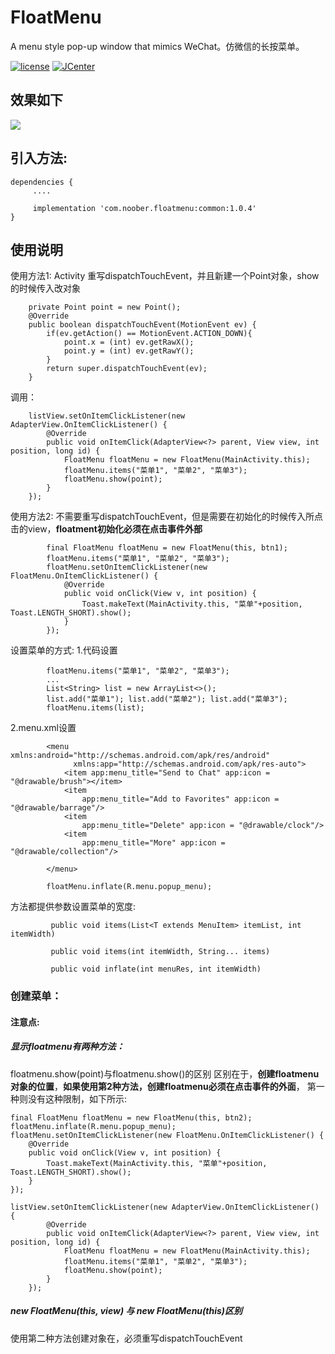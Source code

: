 # FloatMenu
A menu style pop-up window that mimics WeChat。仿微信的长按菜单。

[![license](https://img.shields.io/badge/license-Apache2.0-brightgreen.svg?style=flat)](https://github.com/JavaNoober/FloatMenu) [![JCenter](https://img.shields.io/badge/JCenter-FloatMenu-green.svg?style=flat)](https://bintray.com/noober/maven/FloatMenu)

## 效果如下

![](https://raw.githubusercontent.com/JavaNoober/FloatMenu/master/floatmenu.gif)

## 引入方法:

    dependencies {
         ....
    
         implementation 'com.noober.floatmenu:common:1.0.4'
    }
    
## 使用说明
使用方法1:
    Activity 重写dispatchTouchEvent，并且新建一个Point对象，show的时候传入改对象
    
    	private Point point = new Point();
    	@Override
    	public boolean dispatchTouchEvent(MotionEvent ev) {
    		if(ev.getAction() == MotionEvent.ACTION_DOWN){
    			point.x = (int) ev.getRawX();
    			point.y = (int) ev.getRawY();
    		}
    		return super.dispatchTouchEvent(ev);
    	}
    
   调用：
   
        listView.setOnItemClickListener(new AdapterView.OnItemClickListener() {
            @Override
            public void onItemClick(AdapterView<?> parent, View view, int position, long id) {
                FloatMenu floatMenu = new FloatMenu(MainActivity.this);
                floatMenu.items("菜单1", "菜单2", "菜单3");
                floatMenu.show(point);
            }
        });

使用方法2:
    不需要重写dispatchTouchEvent，但是需要在初始化的时候传入所点击的view，**floatment初始化必须在点击事件外部**
    
    		final FloatMenu floatMenu = new FloatMenu(this, btn1);
    		floatMenu.items("菜单1", "菜单2", "菜单3");
    		floatMenu.setOnItemClickListener(new FloatMenu.OnItemClickListener() {
    			@Override
    			public void onClick(View v, int position) {
    				Toast.makeText(MainActivity.this, "菜单"+position, Toast.LENGTH_SHORT).show();
    			}
    		});
    		
设置菜单的方式:
    1.代码设置
    
            floatMenu.items("菜单1", "菜单2", "菜单3");
            ...
            List<String> list = new ArrayList<>();
            list.add("菜单1"); list.add("菜单2"); list.add("菜单3");
            floatMenu.items(list);
            
   2.menu.xml设置
            
            <menu xmlns:android="http://schemas.android.com/apk/res/android"
                  xmlns:app="http://schemas.android.com/apk/res-auto">
                <item app:menu_title="Send to Chat" app:icon = "@drawable/brush"></item>
                <item
                    app:menu_title="Add to Favorites" app:icon = "@drawable/barrage"/>
                <item
                    app:menu_title="Delete" app:icon = "@drawable/clock"/>
                <item
                    app:menu_title="More" app:icon = "@drawable/collection"/>
            
            </menu>
            
            floatMenu.inflate(R.menu.popup_menu);
            
   方法都提供参数设置菜单的宽度:
   
             public void items(List<T extends MenuItem> itemList, int itemWidth)
             
             public void items(int itemWidth, String... items) 
             
             public void inflate(int menuRes, int itemWidth)
### 创建菜单：
	
#### 注意点:
##### 显示floatmenu有两种方法：
floatmenu.show(point)与floatmenu.show()的区别
区别在于，**创建floatmenu对象的位置**，**如果使用第2种方法，创建floatmenu必须在点击事件的外面**，
第一种则没有这种限制，如下所示:
    
    final FloatMenu floatMenu = new FloatMenu(this, btn2);
    floatMenu.inflate(R.menu.popup_menu);
    floatMenu.setOnItemClickListener(new FloatMenu.OnItemClickListener() {
        @Override
        public void onClick(View v, int position) {
            Toast.makeText(MainActivity.this, "菜单"+position, Toast.LENGTH_SHORT).show();
        }
    });
    
	listView.setOnItemClickListener(new AdapterView.OnItemClickListener() {
			@Override
			public void onItemClick(AdapterView<?> parent, View view, int position, long id) {
				FloatMenu floatMenu = new FloatMenu(MainActivity.this);
				floatMenu.items("菜单1", "菜单2", "菜单3");
				floatMenu.show(point);
			}
		});
##### new FloatMenu(this, view) 与 new FloatMenu(this)区别
使用第二种方法创建对象在，必须重写dispatchTouchEvent
	